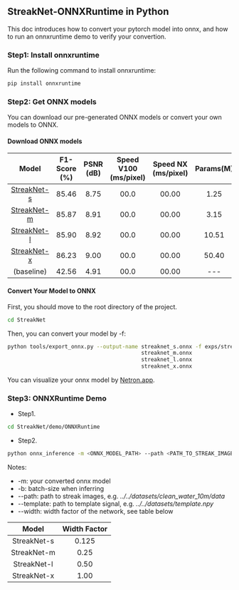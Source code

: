 ## StreakNet-ONNXRuntime in Python

This doc introduces how to convert your pytorch model into onnx, and how to run an onnxruntime demo to verify your convertion.

### Step1: Install onnxruntime

Run the following command to install onnxruntime:

```sh
pip install onnxruntime
```

### Step2: Get ONNX models

You can download our pre-generated ONNX models or convert your own models to ONNX.

#### Download ONNX models

|Model|F1-Score (%)|PSNR (dB)|Speed V100 (ms/pixel)|Speed NX (ms/pixel)|Params(M)|ONNX model|
|:---:|:---:|:---:|:---:|:---:|:---:|:---:|
|[StreakNet-s](./exps/streaknet/streaknet_s.py)|85.46|8.75|00.0|00.00|1.25|[GoogleDrive](https://drive.google.com/file/d/1bl1wOUOUa1P2M09YBhpxqFtcdCsJj8Nn/view?usp=drive_link)<br>[BaiduDisk](https://pan.baidu.com/s/10AHB4miIgql7U1hoXpGseg?pwd=9tf8)|
|[StreakNet-m](./exps/streaknet/streaknet_m.py)|85.87|8.91|00.0|00.00|3.15|[GoogleDrive](https://drive.google.com/file/d/1MISQwfth7W1oBfA_6F-_8jd9wVD9Hogb/view?usp=drive_link)<br>[BaiduDisk](https://pan.baidu.com/s/1Xl9LCcEzYfjGiA570_BMNA?pwd=hqa3)|
|[StreakNet-l](./exps/streaknet/streaknet_l.py)|85.90|8.92|00.0|00.00|10.51|[GoogleDrive](https://drive.google.com/file/d/1TVIFacrYZ5sJn1ZF-GFqVhhAjNOk4NU7/view?usp=drive_link)<br>[BaiduDisk](https://pan.baidu.com/s/1kIhTgUe3FTC4lHodo_GEbQ?pwd=qr2b)|
|[StreakNet-x](./exps/streaknet/streaknet_x.py)|86.23|9.00|00.0|00.00|50.40|[GoogleDrive](https://drive.google.com/file/d/1RWVcuwDZtuFRGTuf-hFMgDl_l1gmyf_e/view?usp=drive_link)<br>[BaiduDisk](https://pan.baidu.com/s/1-rJW9AYXstQdQRnDbLHGnw?pwd=co56)|
|(baseline)|42.56|4.91|00.0|00.00|---|---|

#### Convert Your Model to ONNX

First, you should move to the root directory of the project.

```sh
cd StreakNet
```

Then, you can convert your model by -f:

```sh
python tools/export_onnx.py --output-name streaknet_s.onnx -f exps/streaknet/streaknet_s.py 
                                          streaknet_m.onnx                   streaknet_m.py
                                          streaknet_l.onnx                   streaknet_l.py
                                          streaknet_x.onnx                   streaknet_x.py
```

You can visualize your onnx model by [Netron.app](https://netron.app/).

### Step3: ONNXRuntime Demo

* Step1.

```sh
cd StreakNet/demo/ONNXRuntime
```

* Step2.

```sh
python onnx_inference -m <ONNX_MODEL_PATH> --path <PATH_TO_STREAK_IMAGES> --template <PATH_TO_TEMPLATE_SIGNAL> --width 0.125 -b 256
```

Notes:
* -m: your converted onnx model
* -b: batch-size when inferring
* --path: path to streak images, e.g. *../../datasets/clean_water_10m/data*
* --template: path to template signal, e.g. *../../datasets/template.npy*
* --width: width factor of the network, see table below

|Model|Width Factor|
|:---:|:---:|
|StreakNet-s|0.125|
|StreakNet-m|0.25|
|StreakNet-l|0.50|
|StreakNet-x|1.00|

